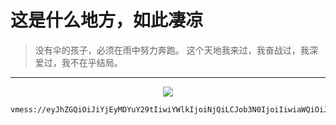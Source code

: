 # 这是什么地方，如此凄凉

> 没有伞的孩子，必须在雨中努力奔跑。 这个天地我来过，我奋战过，我深爱过，我不在乎结局。

---

<div align=center><img src="https://open.saintic.com/api/bingPic/"></div>

```
vmess://eyJhZGQiOiJiYjEyMDYuY29tIiwiYWlkIjoiNjQiLCJob3N0IjoiIiwiaWQiOiJkMGZlN2UxMy1lYjE0LTQ5NmItYjk5MS0xNmZhMmNlZmJkMDgiLCJuZXQiOiJ3cyIsInBhdGgiOiIvYmIxMjA2IiwicG9ydCI6IjIwOTgzIiwicHMiOiJ3d3cuYmIxMjA2LmNvbSIsInRscyI6IiIsInR5cGUiOiJub25lIiwidiI6IjIifQ==
```



